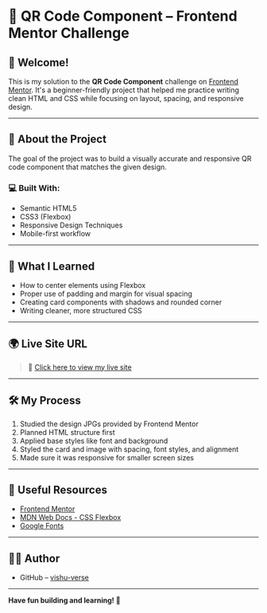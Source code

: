 # 🚀 QR Code Component – Frontend Mentor Challenge
## 👋 Welcome!

This is my solution to the **QR Code Component** challenge on [Frontend Mentor](https://www.frontendmentor.io/). It's a beginner-friendly project that helped me practice writing clean HTML and CSS while focusing on layout, spacing, and responsive design.

---

## 📌 About the Project

The goal of the project was to build a visually accurate and responsive QR code component that matches the given design.

### 💻 Built With:
- Semantic HTML5
- CSS3 (Flexbox)
- Responsive Design Techniques
- Mobile-first workflow

---

## 🎯 What I Learned

- How to center elements using Flexbox
- Proper use of padding and margin for visual spacing
- Creating card components with shadows and rounded corner
- Writing cleaner, more structured CSS

---



## 🌍 Live Site URL

> 🔗 [Click here to view my live site](https://vishu-verse.github.io/qr-code/)


---

## 🛠️ My Process

1. Studied the design JPGs provided by Frontend Mentor
2. Planned HTML structure first
3. Applied base styles like font and background
4. Styled the card and image with spacing, font styles, and alignment
5. Made sure it was responsive for smaller screen sizes

---

## 🔗 Useful Resources

- [Frontend Mentor](https://www.frontendmentor.io)
- [MDN Web Docs - CSS Flexbox](https://developer.mozilla.org/en-US/docs/Web/CSS/CSS_Flexible_Box_Layout)
- [Google Fonts](https://fonts.google.com/)

---

## 🙋‍♀️ Author

- GitHub – [vishu-verse](https://github.com/vishu-verse)

---
**Have fun building and learning! 💪**


